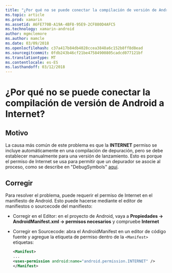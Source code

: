 ```yaml
---
title: "¿Por qué no se puede conectar la compilación de versión de Android a Internet?"
ms.topic: article
ms.prod: xamarin
ms.assetid: A6FE770B-A19A-4BF8-95E9-2CF880D4AFC5
ms.technology: xamarin-android
author: mgmclemore
ms.author: mamcle
ms.date: 03/09/2018
ms.openlocfilehash: c37a417b84db4028ccea3848a6c152b8ff8d8ead
ms.sourcegitcommit: 0fdb243b46cf21be47584900805cadcd077121bf
ms.translationtype: MT
ms.contentlocale: es-ES
ms.lasthandoff: 03/12/2018
---
```

# <a name="why-cant-my-android-release-build-connect-to-the-internet"></a>¿Por qué no se puede conectar la compilación de versión de Android a Internet?

## <a name="cause"></a>Motivo

La causa más común de este problema es que la **INTERNET** permiso se incluye automáticamente en una compilación de depuración, pero se debe establecer manualmente para una versión de lanzamiento. Esto es porque el permiso de Internet se usa para permitir que un depurador se asocie al proceso, como se describe en "DebugSymbols" [aquí](~/android/deploy-test/building-apps/build-process.md).


## <a name="fix"></a>Corregir

Para resolver el problema, puede requerir el permiso de Internet en el manifiesto de Android. Esto puede hacerse mediante el editor de manifiestos o sourcecode del manifiesto:

-   Corregir en el Editor: en el proyecto de Android, vaya a **Propiedades -> AndroidManifest.xml -> permisos necesarios** y compruebe **Internet**

-   Corregir en Sourcecode: abra el AndroidManifest en un editor de código fuente y agregue la etiqueta de permiso dentro de la `<Manifest>` etiquetas:

    ```xml
    <Manifest>
    ...
    <uses-permission android:name="android.permission.INTERNET" />
    </Manifest>
    ```
